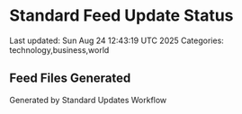 # Standard Feed Update Status
Last updated: Sun Aug 24 12:43:19 UTC 2025
Categories: technology,business,world

## Feed Files Generated

Generated by Standard Updates Workflow
